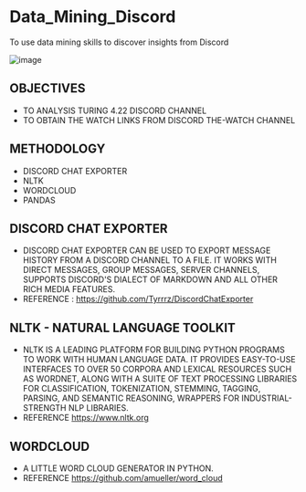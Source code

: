 # Data_Mining_Discord
To use data mining skills to discover insights from Discord

![image](https://user-images.githubusercontent.com/69633814/99181760-ec38f000-2730-11eb-9192-8deccb27e7b1.png)

 
## OBJECTIVES
* TO ANALYSIS TURING 4.22 DISCORD CHANNEL
* TO OBTAIN THE WATCH LINKS FROM DISCORD THE-WATCH CHANNEL


## METHODOLOGY
* DISCORD CHAT EXPORTER 
* NLTK
* WORDCLOUD
* PANDAS

## DISCORD CHAT EXPORTER
* DISCORD CHAT EXPORTER CAN BE USED TO EXPORT MESSAGE HISTORY FROM A DISCORD CHANNEL TO A FILE. IT WORKS WITH DIRECT MESSAGES, GROUP MESSAGES, SERVER CHANNELS, SUPPORTS DISCORD'S DIALECT OF MARKDOWN AND ALL OTHER RICH MEDIA FEATURES.
* REFERENCE : https://github.com/Tyrrrz/DiscordChatExporter

## NLTK - NATURAL LANGUAGE TOOLKIT
* NLTK IS A LEADING PLATFORM FOR BUILDING PYTHON PROGRAMS TO WORK WITH HUMAN LANGUAGE DATA. IT PROVIDES EASY-TO-USE INTERFACES TO OVER 50 CORPORA AND LEXICAL RESOURCES SUCH AS WORDNET, ALONG WITH A SUITE OF TEXT PROCESSING LIBRARIES FOR CLASSIFICATION, TOKENIZATION, STEMMING, TAGGING, PARSING, AND SEMANTIC REASONING, WRAPPERS FOR INDUSTRIAL-STRENGTH NLP LIBRARIES.
* REFERENCE https://www.nltk.org

## WORDCLOUD
* A LITTLE WORD CLOUD GENERATOR IN PYTHON.
* REFERENCE https://github.com/amueller/word_cloud

